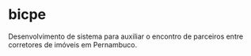 # bicpe
Desenvolvimento de sistema para auxiliar o encontro de parceiros entre corretores de imóveis em Pernambuco.
